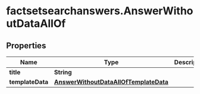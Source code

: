 # factsetsearchanswers.AnswerWithoutDataAllOf

## Properties

Name | Type | Description | Notes
------------ | ------------- | ------------- | -------------
**title** | **String** |  | 
**templateData** | [**AnswerWithoutDataAllOfTemplateData**](AnswerWithoutDataAllOfTemplateData.md) |  | 


